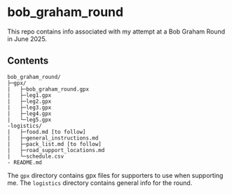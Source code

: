 # bob_graham_round

This repo contains info associated with my attempt at a Bob Graham Round in June 2025.

## Contents
```
bob_graham_round/
├─gpx/
|   ├─bob_graham_round.gpx
|   ├─leg1.gpx
|   ├─leg2.gpx
|   ├─leg3.gpx
|   ├─leg4.gpx
|   └─leg5.gpx
-logistics/
|   ├─food.md [to follow]
|   ├─general_instructions.md 
|   ├─pack_list.md [to follow]
|   ├─road_support_locations.md
|   └─schedule.csv
- README.md
```

The `gpx` directory contains gpx files for supporters to use when supporting me.
The `logistics` directory contains general info for the round.